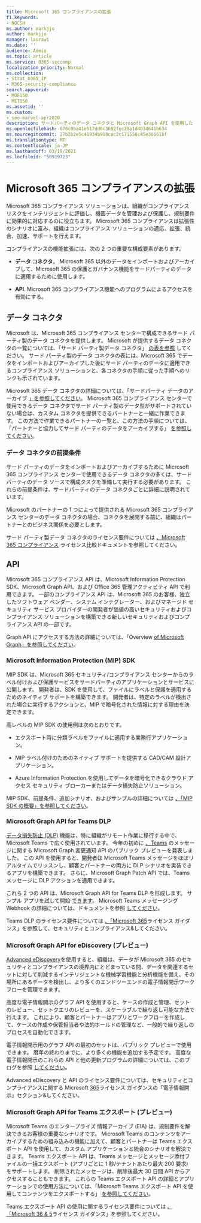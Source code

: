 ```yaml
---
title: Microsoft 365 コンプライアンスの拡張
f1.keywords:
- NOCSH
ms.author: markjjo
author: markjjo
manager: laurawi
ms.date: ''
audience: Admin
ms.topic: article
ms.service: O365-seccomp
localization_priority: Normal
ms.collection:
- Strat_O365_IP
- M365-security-compliance
search.appverid:
- MOE150
- MET150
ms.assetid: ''
ms.custom:
- seo-marvel-apr2020
description: サードパーティのデータ コネクタと Microsoft Graph API を使用した Microsoft 365 コンプライアンス ソリューションの拡張について説明します。
ms.openlocfilehash: 676c0ba41e517dd0c3692fec29a1d4034641b634
ms.sourcegitcommit: 27b2b2e5c41934b918cac2c171556c45e36661bf
ms.translationtype: MT
ms.contentlocale: ja-JP
ms.lasthandoff: 03/19/2021
ms.locfileid: "50919723"
---
```

# <a name="microsoft-365-compliance-extensibility"></a>Microsoft 365 コンプライアンスの拡張

Microsoft 365 コンプライアンス ソリューションは、組織がコンプライアンス リスクをインテリジェントに評価し、機密データを管理および保護し、規制要件に効果的に対応するのに役立ちます。 Microsoft 365 コンプライアンスは拡張性のシナリオに富み、組織はコンプライアンス ソリューションの適応、拡張、統合、加速、サポートを行えます。

コンプライアンスの機能拡張には、次の 2 つの重要な構成要素があります。

- **データ コネクタ**。 Microsoft 365 以外のデータをインポートおよびアーカイブして、Microsoft 365 の保護とガバナンス機能をサードパーティのデータに適用するために使用します。

- **API**. Microsoft 365 コンプライアンス機能へのプログラムによるアクセスを有効にする。

## <a name="data-connectors"></a>データ コネクタ

Microsoft は、Microsoft 365 コンプライアンス センターで構成できるサード パーティ製のデータ コネクタを提供します。 Microsoft が提供するデータ コネクタの一覧については、「サード パーティ製データ コネクタ」 [の表を参照](archiving-third-party-data.md#third-party-data-connectors) してください。 サード パーティ製のデータ コネクタの表には、Microsoft 365 でデータをインポートおよびアーカイブした後にサード パーティのデータに適用できるコンプライアンス ソリューションと、各コネクタの手順に従った手順へのリンクも示されています。

Microsoft 365 データ コネクタの詳細については、「サードパーティ データのアーカイブ [」を参照してください](archiving-third-party-data.md)。 Microsoft 365 コンプライアンス センターで使用できるデータ コネクタでサード パーティ製のデータ型がサポートされていない場合は、カスタム コネクタを提供できるパートナーと一緒に作業できます。 この方法で作業できるパートナーの一覧と、この方法の手順については、「パートナーと協力してサード パーティのデータをアーカイブする」 [を参照してください](work-with-partner-to-archive-third-party-data.md)。

### <a name="prerequisites-for-data-connectors"></a>データ コネクタの前提条件

サード パーティのデータをインポートおよびアーカイブするために Microsoft 365 コンプライアンス センターで使用できるデータ コネクタの多くは、サードパーティのデータ ソースで構成タスクを準備して実行する必要があります。 これらの前提条件は、サードパーティのデータ コネクタごとに詳細に説明されています。

Microsoft のパートナーの 1 つによって提供される Microsoft 365 コンプライアンス センターのデータ コネクタの場合、コネクタを展開する前に、組織はパートナーとのビジネス関係を必要とします。

サード パーティ製データ コネクタのライセンス要件については [、Microsoft 365 コンプライアンス](/office365/servicedescriptions/downloads/microsoft-365-compliance-licensing-comparison.xlsx) ライセンス比較ドキュメントを参照してください。

## <a name="apis"></a>API

Microsoft 365 コンプライアンス API は、Microsoft Information Protection SDK、Microsoft Graph API、および Office 365 管理アクティビティ API で利用できます。 一部のコンプライアンス API は、Microsoft 365 のお客様、独立したソフトウェア ベンダー、システム インテグレーター、およびマネージド セキュリティ サービス プロバイダーの開発者が価値の高いセキュリティおよびコンプライアンス ソリューションを構築できる新しいセキュリティおよびコンプライアンス API の一部です。

Graph API にアクセスする方法の詳細については、「Overview [of Microsoft Graph」を参照してください](/graph/overview)。

### <a name="microsoft-information-protection-mip-sdk"></a>Microsoft Information Protection (MIP) SDK

MIP SDK は、Microsoft 365 セキュリティ/コンプライアンス センターからのラベル付けおよび保護サービスをサードパーティのアプリケーションとサービスに公開します。 開発者は、SDK を使用して、ファイルにラベルと保護を適用するためのネイティブ サポートを構築できます。 開発者は、特定のラベルが検出された場合に実行するアクションと、MIP で暗号化された情報に対する理由を決定できます。

高レベルの MIP SDK の使用例は次のとおりです。

- エクスポート時に分類ラベルをファイルに適用する業務行アプリケーション。

- MIP ラベル付けのためのネイティブ サポートを提供する CAD/CAM 設計アプリケーション。

- Azure Information Protection を使用してデータを暗号化できるクラウド アクセス セキュリティ ブローカーまたはデータ損失防止ソリューション。

MIP SDK、前提条件、追加シナリオ、およびサンプルの詳細については [、「MIP SDK の概要」を参照してください](/information-protection/develop/overview)。

### <a name="microsoft-graph-api-for-teams-dlp"></a>Microsoft Graph API for Teams DLP

[データ損失防止 (DLP)](dlp-microsoft-teams.md) 機能は、特に組織がリモート作業に移行する中で、Microsoft Teams で広く使用されています。 今年の初めに [、Teams](https://developer.microsoft.com/graph/blogs/announcing-change-notifications-for-microsoft-teams-messages/) のメッセージに関する Microsoft Graph 変更通知 API のパブリック プレビューを発表しました。 この API を使用すると、開発者は Microsoft Teams メッセージをほぼリアルタイムでリッスンし、顧客とパートナーの両方に DLP シナリオを実装できるアプリを構築できます。 さらに、Microsoft Graph Patch API では、Teams メッセージに DLP アクションを適用できます。

これら 2 つの API は、Microsoft Graph API for Teams DLP を形成します。 サンプル アプリを試して開始 [できます](https://github.com/microsoftgraph/csharp-webhook-with-resource-data)。 Microsoft Teams メッセージング Webhook の詳細については、ドキュメントを参照 [してください](/graph/api/subscription-post-subscriptions)。

Teams DLP のライセンス要件については [、「Microsoft 365](/office365/servicedescriptions/microsoft-365-service-descriptions/microsoft-365-tenantlevel-services-licensing-guidance/microsoft-365-security-compliance-licensing-guidance#communication-data-loss-prevention-for-teams)ライセンス ガイダンス」を参照して、セキュリティとコンプライアンス&してください。

### <a name="microsoft-graph-api-for-ediscovery-preview"></a>Microsoft Graph API for eDiscovery (プレビュー)

[Advanced eDiscovery](overview-ediscovery-20.md)を使用すると、組織は、データが Microsoft 365 のセキュリティとコンプライアンスの境界内にとどまっている間、データを関連するセットに対して削減するインテリジェントな機械学習機能と分析機能を備え、その場所にあるデータを検出し、より多くのエンドツーエンドの電子情報開示ワークフローを管理できます。

高度な電子情報開示のグラフ API を使用すると、ケースの作成と管理、セットのレビュー、セットクエリのレビューを、スケーラブルで繰り返し可能な方法で行えます。 これにより、顧客とパートナーはアプリとワークフローを作成して、ケースの作成や保管担当者や法的ホールドの管理など、一般的で繰り返しのプロセスを自動化できます。

電子情報開示用のグラフ API の最初のセットは、パブリック プレビューで使用できます。 暦年の終わりまでに、より多くの機能を追加する予定です。 高度な電子情報開示のこれらの API と他の更新プログラムの詳細については、このブログを参照 [してください](https://aka.ms/Ignite2020AeDAA)。

Advanced eDiscovery と API のライセンス要件については、セキュリティとコンプライアンスに関する Microsoft [365](/office365/servicedescriptions/microsoft-365-service-descriptions/microsoft-365-tenantlevel-services-licensing-guidance/microsoft-365-security-compliance-licensing-guidance#ediscovery)ライセンス ガイダンスの「電子情報開示」セクション&してください。

### <a name="microsoft-graph-api-for-teams-export-preview"></a>Microsoft Graph API for Teams エクスポート (プレビュー)

Microsoft Teams のエンタープライズ 情報アーカイブ (EIA) は、規制要件を解決できるお客様の重要なシナリオです。 Microsoft Teams のコンテンツをアーカイブするための組み込みの機能に加えて、顧客とパートナーは Teams エクスポート API を使用して、カスタム アプリケーションと統合のシナリオを解決できます。 Teams エクスポート API は、Teams メッセージとメッセージ添付ファイルの一括エクスポート (アプリごとに 1 秒/テナントあたり最大 200 要求) をサポートします。 削除されたメッセージは、削除後最大 30 日間 API からアクセスすることもできます。 これらの Teams エクスポート API の詳細とアプリケーションでの使用方法については、「Microsoft Teams エクスポート API を使用してコンテンツをエクスポートする」 [を参照してください](/microsoftteams/export-teams-content)。

Teams エクスポート API の使用に関するライセンス要件については [、「Microsoft 36 & 5](/office365/servicedescriptions/microsoft-365-service-descriptions/microsoft-365-tenantlevel-services-licensing-guidance/microsoft-365-security-compliance-licensing-guidance)ライセンス ガイダンス」を参照してください。